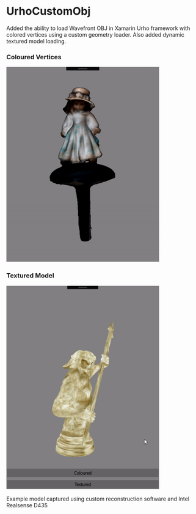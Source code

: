 # UrhoCustomObj

Added the ability to load Wavefront OBJ in Xamarin Urho framework with colored vertices using a custom geometry loader.  Also added dynamic textured model loading.

### Coloured Vertices
<img src="./Screenshots/model001.gif" width="400" />

### Textured Model
<img src="./Screenshots/model002.gif" width="400" />

Example model captured using custom reconstruction software and Intel Realsense D435
